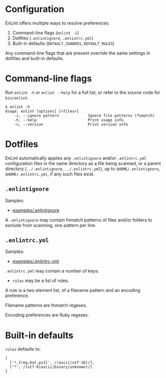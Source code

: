 # Configuration

EnLint offers multiple ways to resolve preferences:

1. Command-line flags (`enlint -i`)
2. Dotfiles (`.enlintignore`, `.enlintrc.yml`)
3. Built-in defaults (`DEFAULT_IGNORES`, `DEFAULT_RULES`)

Any command-line flags that are present override the same settings in dotfiles and built-in defaults.

# Command-line flags

Run `enlint -h` or `enlint --help` for a full list, or refer to the source code for `bin/enlint`.

```console
$ enlint -h
Usage: enlint [options] [<files>]
    -i, --ignore pattern             Ignore file patterns (fnmatch)
    -h, --help                       Print usage info
    -v, --version                    Print version info
```

# Dotfiles

EnLint automatically applies any `.enlintignore` and/or `.enlintrc.yml` configuration files in the same directory as a file being scanned, or a parent directory (`../.enlintignore`, `../.enlintrc.yml`), up to `$HOME/.enlintignore`, `$HOME/.enlintrc.yml`, if any such files exist.

## `.enlintignore`

Samples:

* [examples/.enlintignore](https://github.com/mcandre/enlint/blob/master/examples/www-arabic/.enlintignore)

A `.enlintignore` may contain fnmatch patterns of files and/or folders to exclude from scanning, one pattern per line.

## `.enlintrc.yml`

Samples:

* [examples/.enlintrc.yml](https://github.com/mcandre/enlint/blob/master/examples/.enlintrc.yml)

`.enlintrc.yml` may contain a number of keys:

* `rules` may be a list of rules.

A rule is a two element list, of a filename pattern and an encoding preference.

Filename patterns are fnmatch regexes.

Encoding preferences are Ruby regexes.

# Built-in defaults

`rules` defaults to:

```
[
  ['*.{reg,bat,ps1}', /(ascii|utf-16)/],
  ['*', /(utf-8|ascii|binary|unknown)/]
]
```
